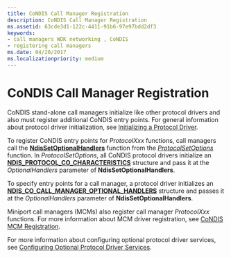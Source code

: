 ```yaml
---
title: CoNDIS Call Manager Registration
description: CoNDIS Call Manager Registration
ms.assetid: 63cde3d1-122c-4411-91b6-97e97bdd2df3
keywords:
- call managers WDK networking , CoNDIS
- registering call managers
ms.date: 04/20/2017
ms.localizationpriority: medium
---
```


# CoNDIS Call Manager Registration





CoNDIS stand-alone call managers initialize like other protocol drivers and also must register additional CoNDIS entry points. For general information about protocol driver initialization, see [Initializing a Protocol Driver](initializing-a-protocol-driver.md).

To register CoNDIS entry points for *ProtocolXxx* functions, call managers call the [**NdisSetOptionalHandlers**](https://msdn.microsoft.com/library/windows/hardware/ff564550) function from the [*ProtocolSetOptions*](https://msdn.microsoft.com/library/windows/hardware/ff570269) function. In *ProtocolSetOptions*, all CoNDIS protocol drivers initialize an [**NDIS\_PROTOCOL\_CO\_CHARACTERISTICS**](https://msdn.microsoft.com/library/windows/hardware/ff566817) structure and pass it at the *OptionalHandlers* parameter of **NdisSetOptionalHandlers**.

To specify entry points for a call manager, a protocol driver initializes an [**NDIS\_CO\_CALL\_MANAGER\_OPTIONAL\_HANDLERS**](https://msdn.microsoft.com/library/windows/hardware/ff564883) structure and passes it at the *OptionalHandlers* parameter of **NdisSetOptionalHandlers**.

Miniport call managers (MCMs) also register call manager *ProtocolXxx* functions. For more information about MCM driver registration, see [CoNDIS MCM Registration](condis-mcm-registration.md).

For more information about configuring optional protocol driver services, see [Configuring Optional Protocol Driver Services](configuring-optional-protocol-driver-services.md).

 

 






